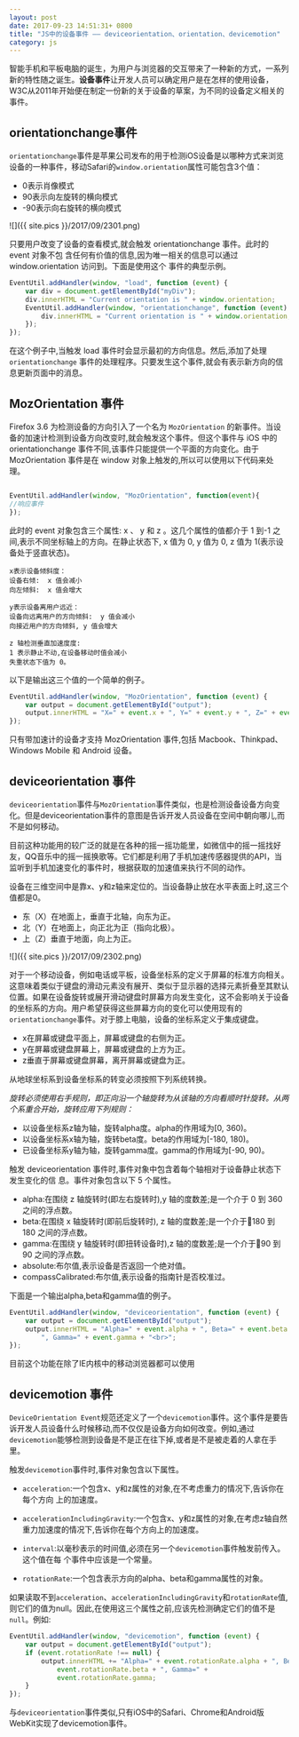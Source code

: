 ```yaml
---
layout: post
date: 2017-09-23 14:51:31+ 0800
title: "JS中的设备事件 —— deviceorientation、orientation、devicemotion"
category: js
---
```


智能手机和平板电脑的诞生，为用户与浏览器的交互带来了一种新的方式，一系列新的特性随之诞生。**设备事件**让开发人员可以确定用户是在怎样的使用设备，W3C从2011年开始便在制定一份新的关于设备的草案，为不同的设备定义相关的事件。

## orientationchange事件

`orientationchange`事件是苹果公司发布的用于检测iOS设备是以哪种方式来浏览设备的一种事件，移动Safari的`window.orientation`属性可能包含3个值：

- 0表示肖像模式
- 90表示向左旋转的横向模式
- -90表示向右旋转的横向模式

![]({{ site.pics }}/2017/09/2301.png)

只要用户改变了设备的查看模式,就会触发 orientationchange 事件。此时的 event 对象不包
含任何有价值的信息,因为唯一相关的信息可以通过 window.orientation 访问到。下面是使用这个
事件的典型示例。

```js
EventUtil.addHandler(window, "load", function (event) {
    var div = document.getElementById("myDiv");
    div.innerHTML = "Current orientation is " + window.orientation;
    EventUtil.addHandler(window, "orientationchange", function (event) {
        div.innerHTML = "Current orientation is " + window.orientation;
    });
});
```

在这个例子中,当触发 load 事件时会显示最初的方向信息。然后,添加了处理 `orientationchange`
事件的处理程序。只要发生这个事件,就会有表示新方向的信息更新页面中的消息。


## MozOrientation 事件

Firefox 3.6 为检测设备的方向引入了一个名为 `MozOrientation` 的新事件。当设备的加速计检测到设备方向改变时,就会触发这个事件。但这个事件与 iOS 中的 orientationchange 事件不同,该事件只能提供一个平面的方向变化。由于 MozOrientation 事件是在 window 对象上触发的,所以可以使用以下代码来处理。

```js

EventUtil.addHandler(window, "MozOrientation", function(event){
//响应事件
});
```

此时的 event 对象包含三个属性: x 、 y 和 z 。这几个属性的值都介于 1 到-1 之间,表示不同坐标轴上的方向。在静止状态下, x 值为 0, y 值为 0, z 值为 1(表示设备处于竖直状态)。

```
x表示设备倾斜度：
设备右倾:  x 值会减小
向左倾斜:  x 值会增大

y表示设备离用户远近：
设备向远离用户的方向倾斜:  y 值会减小
向接近用户的方向倾斜, y 值会增大

z 轴检测垂直加速度度:
1 表示静止不动,在设备移动时值会减小
失重状态下值为 0。

```


以下是输出这三个值的一个简单的例子。

```js
EventUtil.addHandler(window, "MozOrientation", function (event) {
    var output = document.getElementById("output");
    output.innerHTML = "X=" + event.x + ", Y=" + event.y + ", Z=" + event.z + "<br>";
});
```

只有带加速计的设备才支持 MozOrientation 事件,包括 Macbook、Thinkpad、Windows
Mobile 和 Android 设备。






## deviceorientation 事件

`deviceorientation`事件与`MozOrientation`事件类似，也是检测设备设备方向变化。但是deviceorientation事件的意图是告诉开发人员设备在空间中朝向哪儿,而不是如何移动。

目前这种功能用的较广泛的就是在各种的摇一摇功能里，如微信中的摇一摇找好友，QQ音乐中的摇一摇换歌等。它们都是利用了手机加速传感器提供的API，当监听到手机加速变化的事件时，根据获取的加速值来执行不同的动作。

设备在三维空间中是靠x、y和z轴来定位的。当设备静止放在水平表面上时,这三个值都是0。


- 东（X）在地面上，垂直于北轴，向东为正。
- 北（Y）在地面上，向正北为正（指向北极）。
- 上（Z）垂直于地面，向上为正。

![]({{ site.pics }}/2017/09/2302.png)


对于一个移动设备，例如电话或平板，设备坐标系的定义于屏幕的标准方向相关。这意味着类似于键盘的滑动元素没有展开、类似于显示器的选择元素折叠至其默认位置。如果在设备旋转或展开滑动键盘时屏幕方向发生变化，这不会影响关于设备的坐标系的方向。用户希望获得这些屏幕方向的变化可以使用现有的`orientationchange`事件。对于膝上电脑，设备的坐标系定义于集成键盘。

- x在屏幕或键盘平面上，屏幕或键盘的右侧为正。
- y在屏幕或键盘屏幕上，屏幕或键盘的上方为正。
- z垂直于屏幕或键盘屏幕，离开屏幕或键盘为正。

从地球坐标系到设备坐标系的转变必须按照下列系统转换。

*旋转必须使用右手规则，即正向沿一个轴旋转为从该轴的方向看顺时针旋转。从两个系重合开始，旋转应用下列规则：*

- 以设备坐标系z轴为轴，旋转alpha度。alpha的作用域为[0, 360)。
- 以设备坐标系x轴为轴，旋转beta度。beta的作用域为[-180, 180)。
- 已设备坐标系y轴为轴，旋转gamma度。gamma的作用域为[-90, 90)。

触发 deviceorientation 事件时,事件对象中包含着每个轴相对于设备静止状态下发生变化的信
息。事件对象包含以下 5 个属性。


- alpha:在围绕 z 轴旋转时(即左右旋转时),y 轴的度数差;是一个介于 0 到 360 之间的浮点数。
- beta:在围绕 x 轴旋转时(即前后旋转时), z 轴的度数差;是一个介于180 到 180 之间的浮点数。
- gamma:在围绕 y 轴旋转时(即扭转设备时),z 轴的度数差;是一个介于90 到 90 之间的浮点数。
- absolute:布尔值,表示设备是否返回一个绝对值。
- compassCalibrated:布尔值,表示设备的指南针是否校准过。

下面是一个输出alpha,beta和gamma值的例子。

```js
EventUtil.addHandler(window, "deviceorientation", function (event) {
    var output = document.getElementById("output");
    output.innerHTML = "Alpha=" + event.alpha + ", Beta=" + event.beta +
        ", Gamma=" + event.gamma + "<br>";
});

```

目前这个功能在除了IE内核中的移动浏览器都可以使用






## devicemotion 事件
`DeviceOrientation Event`规范还定义了一个`devicemotion`事件。这个事件是要告诉开发人员设备什么时候移动,而不仅仅是设备方向如何改变。例如,通过`devicemotion`能够检测到设备是不是正在往下掉,或者是不是被走着的人拿在手里。

触发`devicemotion`事件时,事件对象包含以下属性。

- `acceleration`:一个包含x、y和z属性的对象,在不考虑重力的情况下,告诉你在每个方向
上的加速度。
- `accelerationIncludingGravity`:一个包含x、y和z属性的对象,在考虑z轴自然重力加速度的情况下,告诉你在每个方向上的加速度。

- `interval`:以毫秒表示的时间值,必须在另一个`devicemotion`事件触发前传入。这个值在每
个事件中应该是一个常量。

- `rotationRate`:一个包含表示方向的alpha、beta和gamma属性的对象。

如果读取不到`acceleration`、`accelerationIncludingGravity`和`rotationRate`值,则它们的值为null。因此,在使用这三个属性之前,应该先检测确定它们的值不是`null`。例如:

```js
EventUtil.addHandler(window, "devicemotion", function (event) {
    var output = document.getElementById("output");
    if (event.rotationRate !== null) {
        output.innerHTML += "Alpha=" + event.rotationRate.alpha + ", Beta=" +
            event.rotationRate.beta + ", Gamma=" +
            event.rotationRate.gamma;
    }
});

```


与`deviceorientation`事件类似,只有iOS中的Safari、Chrome和Android版WebKit实现了devicemotion事件。